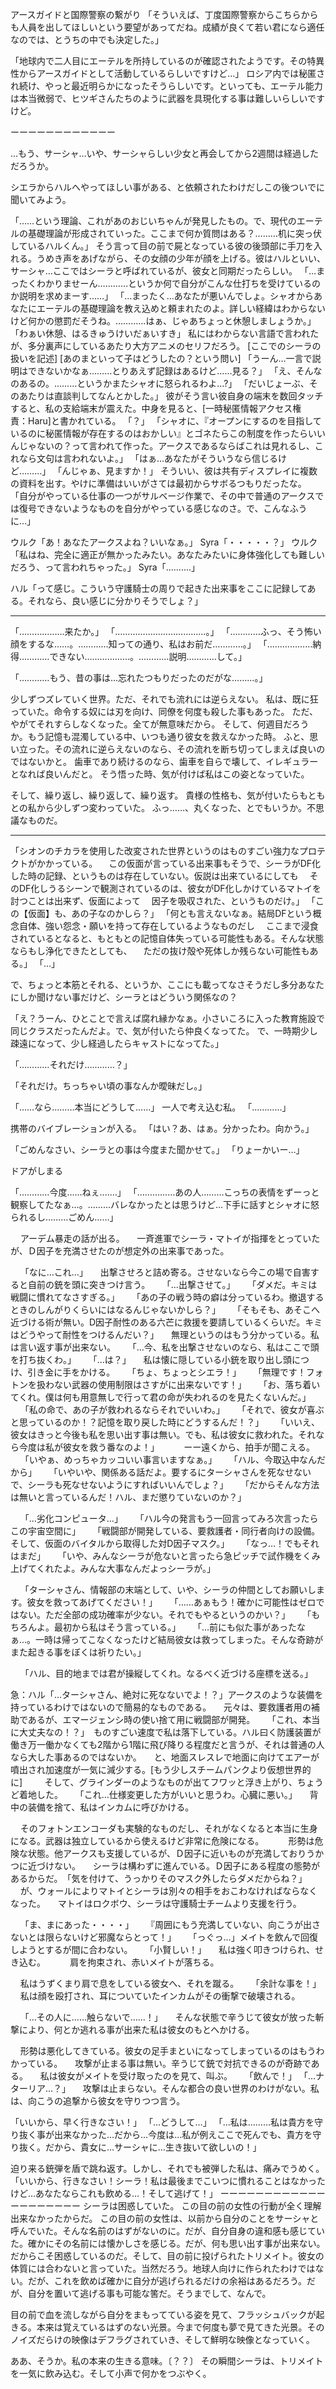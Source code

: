 

アースガイドと国際警察の繋がり
「そういえば、丁度国際警察からこちらからも人員を出してほしいという要望があってだね。成績が良くて若い君になら適任なのでは、とうちの中でも決定した。」


「地球内で二人目にエーテルを所持しているのが確認されたようです。その特異性からアースガイドとして活動しているらしいですけど…」
ロシア内では秘匿され続け、やっと最近明らかになったそうらしいです。といっても、エーテル能力は本当微弱で、ヒツギさんたちのように武器を具現化する事は難しいらしいですけど。

ーーーーーーーーーーーー




…もう、サーシャ…いや、サーシャらしい少女と再会してから2週間は経過しただろうか。


シエラからハルへやってほしい事がある、と依頼されたわけだしこの後ついでに聞いてみよう。


「……という理論、これがあのおじいちゃんが発見したもの。で、現代のエーテルの基礎理論が形成されていった。ここまで何か質問はある？………机に突っ伏しているハルくん。」
そう言って目の前で屍となっている彼の後頭部に手刀を入れる。うめき声をあげながら、その女顔の少年が顔を上げる。彼はハルといい、サーシャ…ここではシーラと呼ばれているが、彼女と同期だったらしい。
「…まったくわかりませーん…………というか何で自分がこんな仕打ちを受けているのか説明を求めまーす……」
「…まったく…あなたが悪いんでしょ。シャオからあなたにエーテルの基礎理論を教え込めと頼まれたのよ。詳しい経緯はわからないけど何かの懲罰だそうね。…………はぁ、じゃあちょっと休憩しましょうか。」
「わぁい休憩、はるきゅうけいだぁいすき」
私にはわからない言語で言われたが、多分裏声にしているあたり大方アニメのセリフだろう。
[ここでのシーラの扱いを記述]
[あのまといって子はどうしたの？という問い]
「うーん…一言で説明はできないかなぁ………とりあえず記録はあるけど……見る？」
「え、そんなのあるの。………というかまたシャオに怒られるわよ…?」
「だいじょーぶ、そのあたりは直談判してなんとかした。」
彼がそう言い彼自身の端末を数回タッチすると、私の支給端末が震えた。中身を見ると、[一時秘匿情報アクセス権　責：Haru]と書かれている。
「？」
「シャオに、『オープンにするのを目指しているのに秘匿情報が存在するのはおかしい』とゴネたらこの制度を作ったらいいんじゃないの？って言われて作った。アークスであるならばこれは見れるし、これなら文句は言われないよ。」
「はぁ…あなたがそういうなら信じるけど………」
「んじゃぁ、見ますか！」
そういい、彼は共有ディスプレイに複数の資料を出す。やけに準備はいいがさては最初からサボるつもりだったな。
「自分がやっている仕事の一つがサルベージ作業で、その中で普通のアークスでは復号できないようなものを自分がやっている感じなのさ。で、こんなふうに…」

ウルク「あ！あなたアークスよね？いいなぁ。」
Syra「・・・・・？」
ウルク「私はね、完全に適正が無かったみたい。あなたみたいに身体強化しても難しいだろう、って言われちゃった。」
Syra「‥‥‥‥‥」

ハル「って感じ。こういう守護騎士の周りで起きた出来事をここに記録してある。それなら、良い感じに分かりそうでしょ？」

---------------
「………………来たか。」
「………………………………。」
「…………ふっ、そう怖い顔をするな……。…………知っての通り、私はお前だ…………。」
「………………納得…………できない………………。…………説明…………して。」

「…………もう、昔の事は…忘れたつもりだったのだがな………。」

少しずつズレていく世界。ただ、それでも流れには逆らえない。
私は、既に狂っていた。命令する奴には刃を向け、同僚を何度も殺した事もあった。
ただ、やがてそれすらしなくなった。全てが無意味だから。
そして、何週目だろうか。もう記憶も混濁している中、いつも通り彼女を救えなかった時。
ふと、思い立った。その流れに逆らえないのなら、その流れを断ち切ってしまえば良いのではないかと。
歯車であり続けるのなら、歯車を自らで壊して、イレギュラーとなれば良いんだと。
そう悟った時、気が付けば私はこの姿となっていた。

そして、繰り返し、繰り返して、繰り返す。
貴様の性格も、気が付いたらもともとの私から少しずつ変わっていた。
ふっ……、丸くなった、とでもいうか。不思議なものだ。

---------------


「シオンのチカラを使用した改変された世界というのはものすごい強力なプロテクトがかかっている。
　この仮面が言っている出来事もそうで、シーラがDF化した時の記録、というものは存在していない。仮説は出来ているにしても
　そのDF化しうるシーンで観測されているのは、彼女がDF化しかけているマトイを討つことは出来ず、仮面によって
　因子を吸収された、というものだけ。」
「この【仮面】も、あの子なのかしら？」
「何とも言えないなぁ。結局DFという概念自体、強い怨念・願いを持って存在しているようなものだし
　ここまで浸食されているとなると、もともとの記憶自体失っている可能性もある。そんな状態ならもし浄化できたとしても、
　ただの抜け殻や死体しか残らない可能性もある。」
「…」


で、ちょっと本筋とそれる、というか、ここにも載ってなさそうだし多分あなたにしか聞けない事だけど、シーラとはどういう関係なの？

「え？うーん、ひとことで言えば腐れ縁かなぁ。小さいころに入った教育施設で同じクラスだったんだよ。で、気が付いたら仲良くなってた。
で、一時期少し疎遠になって、少し経過したらキャストになってた。」

「…………それだけ…………？」

「それだけ。ちっちゃい頃の事なんか曖昧だし。」

「……なら………本当にどうして……」
一人で考え込む私。
「…………」

携帯のバイブレーションが入る。
「はい？あ、はぁ。分かったわ。向かう。」

「ごめんなさい、シーラとの事は今度また聞かせて。」
「りょーかいー…」

ドアがしまる

「…………今度……ねぇ‥‥…」
「……………あの人………こっちの表情をずーっと観察してたなぁ…。………バレなかったとは思うけど…下手に話すとシャオに怒られるし………ごめん……」



    アーデム暴走の話が出る。
    一斉進軍でシーラ・マトイが指揮をとっていたが、Ｄ因子を充満させたのが想定外の出来事であった。

    「なに…これ…」
    出撃させろと詰め寄る。させないなら今この場で自害すると自前の銃を頭に突きつけ言う。
    「…出撃させて。」
    「ダメだ。キミは戦闘に慣れてなさすぎる。」
    「あの子の戦う時の癖は分っているわ。撤退するときのしんがりくらいにはなるんじゃないかしら？」
    「そもそも、あそこへ近づける術が無い。D因子耐性のある六芒に救援を要請しているくらいだ。キミはどうやって耐性をつけるんだい？」
    無理というのはもう分かっている。私は言い返す事が出来ない。
    「…今、私を出撃させないのなら、私はここで頭を打ち抜くわ。」
    「…は？」
    私は懐に隠している小銃を取り出し頭につけ、引き金に手をかける。
    「ちょ、ちょっとシエラ！」
    「無理です！フォトンを扱わない武器の使用制限はさすがに出来ないです！」
    「お、落ち着いてくれ。僕は何も用意無しで行って君の命が失われるのを見たくないんだ。」
    「私の命で、あの子が救われるならそれでいいわ。」
    「それで、彼女が喜ぶと思っているのか！？記憶を取り戻した時にどうするんだ！？」
    「いいえ、彼女はきっと今後も私を思い出す事は無い。でも、私は彼女に救われた。それなら今度は私が彼女を救う番なのよ！」
    
    ーー遠くから、拍手が聞こえる。
    「いやぁ、めっちゃカッコいい事言いますなぁ。」
    「ハル、今取込中なんだから」
    「いやいや、関係ある話だよ。要するにターシャさんを死なせないで、シーラも死なせないようにすればいいんでしょ？」
    「だからそんな方法は無いと言っているんだ！ハル、まだ懲りていないのか？」

    「…劣化コンピュータ…」
    「ハル今の発言もう一回言ってみろ次言ったらこの宇宙空間に」
    「戦闘部が開発している、要救護者・同行者向けの設備。そして、仮面のバイタルから取得した対D因子マスク。」
    「なっ…！でもそれはまだ」
    「いや、みんなシーラが危ないと言ったら急ピッチで試作機をくみ上げてくれたよ。みんな大事なんだよっシーラが。」

    「ターシャさん、情報部の末端として、いや、シーラの仲間としてお願いします。彼女を救ってあげてください！」
    「……あぁもう！確かに可能性はゼロではない。ただ全部の成功確率が少ない。それでもやるというのかい？」
    「もちろんよ。最初から私はそう言っている。」
    「…前にも似た事があったなぁ…。一時は帰ってこなくなったけど結局彼女は救ってしまった。そんな奇跡がまた起きる事をぼくは祈りたい。」

    「ハル、目的地までは君が操縦してくれ。なるべく近づける座標を送る。」

急：ハル「…ターシャさん、絶対に死なないでよ！？」アークスのような装備を持っているわけではないので簡易的なものである。
    元々は、要救護者用の補助であるが、エマージェンシ時の使い捨て用に戦闘部が開発。
    「これ、本当に大丈夫なの！？」　ものすごい速度で私は落下している。ハル曰く防護装置が働き万一働かなくても2階から1階に飛び降りる程度だと言うが、それは普通の人なら大した事あるのではないか。
    と、地面スレスレで地面に向けてエアーが噴出され加速度が一気に減少する。[もう少しスチームパンクより仮想世界的に]    
    そして、グラインダーのようなものが出てフワッと浮き上がり、ちょうど着地した。
    「これ…仕様変更した方がいいと思うわ。心臓に悪い。」
    背中の装備を捨て、私はインカムに呼びかける。

    そのフォトンエンコーダも実験的なものだし、それがなくなると本当に生身になる。武器は独立しているから使えるけど非常に危険になる。
    
    形勢は危険な状態。他アークスも支援しているが、Ｄ因子に近いものが充満しておりうかつに近づけない。
    シーラは構わずに進んでいる。Ｄ因子にある程度の態勢があるからだ。　「気を付けて、うっかりそのマスク外したらダメだからね？」
    が、ウォールによりマトイとシーラは別々の相手をおこわなければならなくなった。
    マトイはロクボウ、シーラは守護騎士チームより支援を行う。

    「ま、まにあった・・・・」
    『周囲にもう充満していない、向こうが出さないとは限らないけど邪魔ならとって！」
    「っぐっ…」メイトを飲んで回復しようとするが間に合わない。
    「小賢しい！」
    私は強く叩きつけられ、せき込む。
    
    肩を拘束され、赤いメイトが落ちる。

    私はうずくまり肩で息をしている彼女へ、それを蹴る。
    「余計な事を！」
    私は顔を殴打され、耳についていたインカムがその衝撃で破壊される。

    「…その人に……触らないで……！」
    そんな状態で辛うじて彼女が放った斬撃により、何とか逃れる事が出来た私は彼女のもとへかける。

    形勢は悪化してきている。彼女の足手まといになってしまっているのはもうわかっている。
    攻撃が止まる事は無い。辛うじて銃で対抗できるのが奇跡である。
    私は彼女がメイトを受け取ったのを見て、叫ぶ。
    「飲んで！」
「…ナターリア…？」
    攻撃は止まらない。そんな都合の良い世界のわけがない。私は、向こうの追撃から彼女を守りつつ言う。

「いいから、早く行きなさい！」
「…どうして…」
「…私は………私は貴方を守り抜く事が出来なかった…だから…今度は…私が例えここで死んでも、貴方を守り抜く。だから、貴女に…サーシャに…生き抜いて欲しいの！」

迫り来る銃弾を盾で跳ね返す。しかし、それでも被弾した私は、痛みでうめく。
「いいから、行きなさい！シーラ！私は最後までこいつに慣れることはなかったけど…あなたならこれも飲める…！そして逃げて！」
ーーーーーーーーーーーーーーーーーーーー
シーラは困惑していた。
この目の前の女性の行動が全く理解出来なかったからだ。
この目の前の女性は、以前から自分のことをサーシャと呼んでいた。そんな名前のはずがないのに。だが、自分自身の違和感も感じていた。確かにその名前には懐かしさを感じる。だが、何も思い出す事が出来ない。だからこそ困惑しているのだ。そして、目の前に投げられたトリメイト。彼女の体質には合わないと言っていた。当然だろう。地球人向けに作られたわけではない。だが、これを飲めば確かに自分が逃げられるだけの余裕はあるだろう。だが、自分を置いて逃げる事も可能な筈だ。そうまでして、なんで。    

目の前で血を流しながら自分をまもってている姿を見て、フラッシュバックが起きる。本来は覚えているはずのない光景。今まで何度も夢で見てきた光景。そのノイズだらけの映像はデフラグされていき、そして鮮明な映像となっていく。


ああ、そうか。私の本来の生きる意味。〔？？〕
その瞬間シーラは、トリメイトを一気に飲み込む。そして小声で何かをつぶやく。
